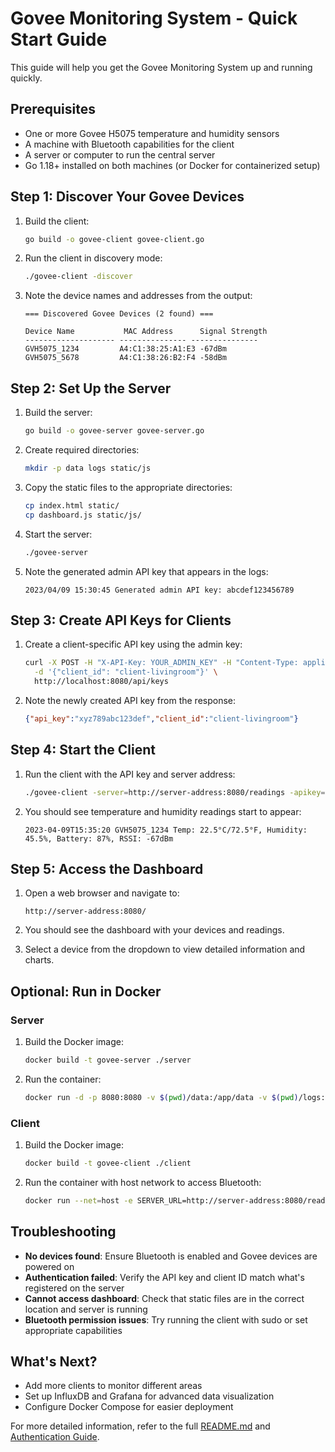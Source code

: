# Govee Monitoring System - Quick Start Guide

This guide will help you get the Govee Monitoring System up and running quickly.

## Prerequisites

- One or more Govee H5075 temperature and humidity sensors
- A machine with Bluetooth capabilities for the client
- A server or computer to run the central server
- Go 1.18+ installed on both machines (or Docker for containerized setup)

## Step 1: Discover Your Govee Devices

1. Build the client:
   ```bash
   go build -o govee-client govee-client.go
   ```

2. Run the client in discovery mode:
   ```bash
   ./govee-client -discover
   ```

3. Note the device names and addresses from the output:
   ```
   === Discovered Govee Devices (2 found) ===

   Device Name           MAC Address      Signal Strength
   -------------------- --------------- ---------------
   GVH5075_1234         A4:C1:38:25:A1:E3 -67dBm
   GVH5075_5678         A4:C1:38:26:B2:F4 -58dBm
   ```

## Step 2: Set Up the Server

1. Build the server:
   ```bash
   go build -o govee-server govee-server.go
   ```

2. Create required directories:
   ```bash
   mkdir -p data logs static/js
   ```

3. Copy the static files to the appropriate directories:
   ```bash
   cp index.html static/
   cp dashboard.js static/js/
   ```

4. Start the server:
   ```bash
   ./govee-server
   ```

5. Note the generated admin API key that appears in the logs:
   ```
   2023/04/09 15:30:45 Generated admin API key: abcdef123456789
   ```

## Step 3: Create API Keys for Clients

1. Create a client-specific API key using the admin key:
   ```bash
   curl -X POST -H "X-API-Key: YOUR_ADMIN_KEY" -H "Content-Type: application/json" \
     -d '{"client_id": "client-livingroom"}' \
     http://localhost:8080/api/keys
   ```

2. Note the newly created API key from the response:
   ```json
   {"api_key":"xyz789abc123def","client_id":"client-livingroom"}
   ```

## Step 4: Start the Client

1. Run the client with the API key and server address:
   ```bash
   ./govee-client -server=http://server-address:8080/readings -apikey=xyz789abc123def -id=client-livingroom -continuous=true
   ```

2. You should see temperature and humidity readings start to appear:
   ```
   2023-04-09T15:35:20 GVH5075_1234 Temp: 22.5°C/72.5°F, Humidity: 45.5%, Battery: 87%, RSSI: -67dBm
   ```

## Step 5: Access the Dashboard

1. Open a web browser and navigate to:
   ```
   http://server-address:8080/
   ```

2. You should see the dashboard with your devices and readings.

3. Select a device from the dropdown to view detailed information and charts.

## Optional: Run in Docker

### Server

1. Build the Docker image:
   ```bash
   docker build -t govee-server ./server
   ```

2. Run the container:
   ```bash
   docker run -d -p 8080:8080 -v $(pwd)/data:/app/data -v $(pwd)/logs:/app/logs -v $(pwd)/static:/app/static govee-server
   ```

### Client

1. Build the Docker image:
   ```bash
   docker build -t govee-client ./client
   ```

2. Run the container with host network to access Bluetooth:
   ```bash
   docker run --net=host -e SERVER_URL=http://server-address:8080/readings -e CLIENT_ID=client-livingroom -e APIKEY=xyz789abc123def govee-client
   ```

## Troubleshooting

- **No devices found**: Ensure Bluetooth is enabled and Govee devices are powered on
- **Authentication failed**: Verify the API key and client ID match what's registered on the server
- **Cannot access dashboard**: Check that static files are in the correct location and server is running
- **Bluetooth permission issues**: Try running the client with sudo or set appropriate capabilities

## What's Next?

- Add more clients to monitor different areas
- Set up InfluxDB and Grafana for advanced data visualization
- Configure Docker Compose for easier deployment

For more detailed information, refer to the full [README.md](README.md) and [Authentication Guide](Authentication-Guide.md).
